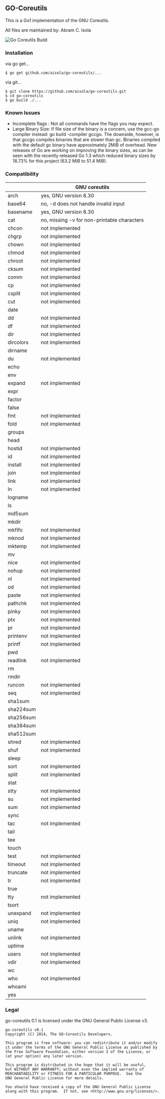 GO-Coreutils
------------
This is a Go1 implementation of the GNU Coreutils.

All files are maintained by: Abram C. Isola

![Go Coreutils Build](https://magnum-ci.com/status/3ebdc7894c138b7d57e3993c0b302747.png)

### Installation

via go get...

    $ go get github.com/aisola/go-coreutils/...

via git...

    $ git clone https://github.com/aisola/go-coreutils.git
    $ cd go-coreutils
    $ go build ./...

### Known Issues

+ Incomplete flags : Not all commands have the flags you may expect.
+ Large Binary Size: If file size of the binary is a concern, use the
gcc-go compiler instead: go build -compiler gccgo. The downside,
however, is that gccgo compiles binaries that are slower than gc.
Binaries compiled with the default gc binary have approximately 2MiB
of overhead. New releases of Go are working on improving the binary
sizes, as can be seen with the recently released Go 1.3 which reduced
binary sizes by 18.73% for this project (63.2 MiB to 51.4 MiB).



### Compatibility

|   | GNU coreutils |
|---|---------------|
| arch | yes, GNU version 8.30 |
| base64 | no, -d does not handle invalid input |
| basename | yes, GNU version 8.30 |
| cat | no, missing -v for non-printable characters |
| chcon | not implemented |
| chgrp | not implemented |
| chown | not implemented |
| chmod | not implemented |
| chroot | not implemented |
| cksum | not implemented |
| comm | not implemented |
| cp | not implemented |
| csplit | not implemented |
| cut | not implemented |
| date | |
| dd | not implemented |
| df | not implemented |
| dir | not implemented |
| dircolors | not implemented |
| dirname | |
| du | not implemented |
| echo | |
| env | |
| expand | not implemented |
| expr | |
| factor | |
| false | |
| fmt | not implemented |
| fold | not implemented |
| groups | |
| head | |
| hostid | not implemented |
| id | not implemented |
| install | not implemented |
| join | not implemented |
| link | not implemented |
| ln | not implemented |
| logname | |
| ls | |
| md5sum | |
| mkdir | |
| mkfifo | not implemented |
| mknod | not implemented |
| mktemp | not implemented |
| mv | |
| nice | not implemented |
| nohup | not implemented |
| nl | not implemented |
| od | not implemented |
| paste | not implemented |
| pathchk | not implemented |
| pinky | not implemented |
| ptx | not implemented |
| pr | not implemented |
| printenv | not implemented |
| printf | not implemented |
| pwd | |
| readlink | not implemented |
| rm | |
| rmdir | |
| runcon | not implemented |
| seq | not implemented |
| sha1sum | |
| sha224sum | |
| sha256sum | |
| sha384sum | |
| sha512sum | |
| shred | not implemented |
| shuf | not implemented |
| sleep | |
| sort | not implemented |
| split | not implemented |
| stat | |
| stty | not implemented |
| su | not implemented |
| sum | not implemented |
| sync | |
| tac | not implemented |
| tail | |
| tee | |
| touch | |
| test | not implemented |
| timeout | not implemented |
| truncate | not implemented |
| tr | not implemented |
| true | |
| tty | not implemented |
| tsort | |
| unexpand | not implemented |
| uniq | not implemented |
| uname | |
| unlink | not implemented |
| uptime | |
| users | not implemented |
| vdir | not implemented |
| wc | |
| who | not implemented |
| whoami | |
| yes | |


### Legal
go-coreutils 0.1 is licensed under the GNU General Public License v3.

    go-coreutils v0.1
    Copyright (C) 2014, The GO-Coreutils Developers.

    This program is free software: you can redistribute it and/or modify
    it under the terms of the GNU General Public License as published by
    the Free Software Foundation, either version 3 of the License, or
    (at your option) any later version.

    This program is distributed in the hope that it will be useful,
    but WITHOUT ANY WARRANTY; without even the implied warranty of
    MERCHANTABILITY or FITNESS FOR A PARTICULAR PURPOSE.  See the
    GNU General Public License for more details.

    You should have received a copy of the GNU General Public License
    along with this program.  If not, see <http://www.gnu.org/licenses/>.
